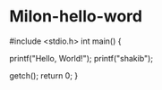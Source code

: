 # Milon-hello-word
#include <stdio.h>
int main() {

   printf("Hello, World!");
   printf("shakib");

   getch();
   return 0;
}
